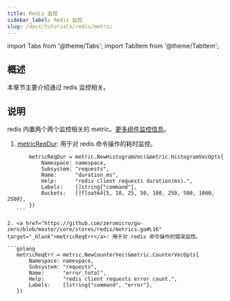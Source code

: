 ```yaml
---
title: Redis 监控 
sidebar_label: Redis 监控 
slug: /docs/tutorials/redis/metric
---
```


import Tabs from '@theme/Tabs';
import TabItem from '@theme/TabItem';

## 概述

本章节主要介绍通过 redis 监控相关。

## 说明

redis 内置两个两个监控相关的 metric。<a href="/docs/tutorials/monitor/index" target="_blank">更多组件监控信息</a>。

1. <a href="https://github.com/zeromicro/go-zero/blob/master/core/stores/redis/metrics.go#L8" target="_blank">metricReqDur</a>: 用于对 redis 命令操作的耗时监控。

 ```golang
		metricReqDur = metric.NewHistogramVec(&metric.HistogramVecOpts{
			Namespace: namespace,
			Subsystem: "requests",
			Name:      "duration_ms",
			Help:      "redis client requests duration(ms).",
			Labels:    []string{"command"},
			Buckets:   []float64{5, 10, 25, 50, 100, 250, 500, 1000, 2500},
		})
	```

2. <a href="https://github.com/zeromicro/go-zero/blob/master/core/stores/redis/metrics.go#L16" target="_blank">metricReqErr</a>: 用于对 redis 命令操作的错误监控。

 ```golang
    metricReqErr = metric.NewCounterVec(&metric.CounterVecOpts{
		Namespace: namespace,
		Subsystem: "requests",
		Name:      "error_total",
		Help:      "redis client requests error count.",
		Labels:    []string{"command", "error"},
	})
 ```
